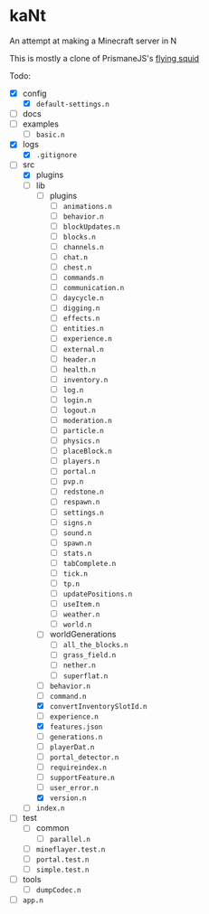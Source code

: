 # kaNt
An attempt at making a Minecraft server in N

This is mostly a clone of PrismaneJS's [flying squid](https://github.com/PrismarineJS/flying-squid)

Todo:
- [x] config
	- [x] `default-settings.n`
- [ ] docs
- [ ] examples
	- [ ] `basic.n`
- [x] logs
	- [x] `.gitignore`
- [ ] src
	- [x] plugins
	- [ ] lib
		- [ ] plugins
			- [ ] `animations.n`
			- [ ] `behavior.n`
			- [ ] `blockUpdates.n`
			- [ ] `blocks.n`
			- [ ] `channels.n`
			- [ ] `chat.n`
			- [ ] `chest.n`
			- [ ] `commands.n`
			- [ ] `communication.n`
			- [ ] `daycycle.n`
			- [ ] `digging.n`
			- [ ] `effects.n`
			- [ ] `entities.n`
			- [ ] `experience.n`
			- [ ] `external.n`
			- [ ] `header.n`
			- [ ] `health.n`
			- [ ] `inventory.n`
			- [ ] `log.n`
			- [ ] `login.n`
			- [ ] `logout.n`
			- [ ] `moderation.n`
			- [ ] `particle.n`
			- [ ] `physics.n`
			- [ ] `placeBlock.n`
			- [ ] `players.n`
			- [ ] `portal.n`
			- [ ] `pvp.n`
			- [ ] `redstone.n`
			- [ ] `respawn.n`
			- [ ] `settings.n`
			- [ ] `signs.n`
			- [ ] `sound.n`
			- [ ] `spawn.n`
			- [ ] `stats.n`
			- [ ] `tabComplete.n`
			- [ ] `tick.n`
			- [ ] `tp.n`
			- [ ] `updatePositions.n`
			- [ ] `useItem.n`
			- [ ] `weather.n`
			- [ ] `world.n`
		- [ ] worldGenerations
			- [ ] `all_the_blocks.n`
			- [ ] `grass_field.n`
			- [ ] `nether.n`
			- [ ] `superflat.n`
		- [ ] `behavior.n`
		- [ ] `command.n`
		- [x] `convertInventorySlotId.n`
		- [ ] `experience.n`
		- [x] `features.json`
		- [ ] `generations.n`
		- [ ] `playerDat.n`
		- [ ] `portal_detector.n`
		- [ ] `requireindex.n`
		- [ ] `supportFeature.n`
		- [ ] `user_error.n`
		- [x] `version.n`
	- [ ] `index.n`
- [ ] test
	- [ ] common
		- [ ] `parallel.n`
	- [ ] `mineflayer.test.n`
	- [ ] `portal.test.n`
	- [ ] `simple.test.n`
- [ ] tools
	- [ ] `dumpCodec.n`
- [ ] `app.n`